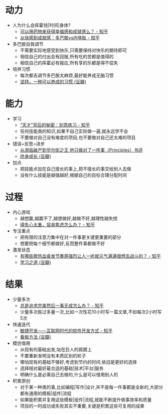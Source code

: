 # 动力
- 人为什么会挥霍钱|时间|身体?
	- [可以用药物来获得幸福感和成就感么？ - 知乎](https://www.zhihu.com/question/20497692/answer/15295596)
	- [从快感到成就感：多巴胺vs内啡肽 - 知乎](https://zhuanlan.zhihu.com/p/24697188)
- 多巴胺自我调节
	- 不需要实际地感受到快乐,只需要保持对快乐的期待即可
	- 相信自己的付出会有回报,所有吃的苦都是值得的
	- 相信自己的挥霍必有报应,所有享的乐都是得不偿失
- 培养习惯
	- 每次都去调节多巴胺太麻烦,最好能养成无脑习惯
	- [坚持，一种可以养成的习惯 (豆瓣)](https://book.douban.com/subject/26771587/)

# 能力
- 学习
	- [“天才”背后的秘密：刻意练习 - 知乎](https://zhuanlan.zhihu.com/p/24842860)
	- 任何技能类的知识,如果不自己实际做一遍,就永远学不会
	- 不要做对自己没有难度的项目,也不要做对自己还太难的项目
- 错误+反思=进步
	- [从濒临破产到华尔街之王 他只做对了一件事（Principles）书评](https://book.douban.com/review/8844646/)
	- [终身成长 (豆瓣)](https://book.douban.com/subject/27154533/)
- 加点
	- 把技能点加在自己擅长的事上,把不擅长的事交给别人去做
	- 没有什么技能是越强越好,根据自己的目标合理分配时间

# 过程
- 内心游戏
	- 越想赢,越赢不了,越想做好,越做不好,越理性越失控
	- [得失心太重，容易焦虑怎么办？ - 知乎](https://www.zhihu.com/question/20320350/answer/39202547)	
- 专注重点
	- 把有限的注意力集中在对一件事更关键更重要的部分
	- 想要把每个细节都做好,反而整件事都做不好
- 激发状态
	- [有哪些歌热血奋发节奏感强烈让人一听就元气满满很想去战斗的？ - 知乎](https://www.zhihu.com/question/22911902)
	- [学习之道 (豆瓣)](https://book.douban.com/subject/27047949/)

# 结果
- 少量多次
	- [总是追求完美然后一事无成怎么办？ - 知乎](https://www.zhihu.com/question/27424671)
	- 少量多次胜过多量一次,比如一次性花10小时写一篇文章,不如每次2小时写5次
- 快速迭代
	- [敏捷开发——互联网时代的软件开发方式 - 知乎](https://zhuanlan.zhihu.com/p/24840463)
	- [看板方法 (豆瓣)](https://book.douban.com/subject/25788807/)
- 模仿借用
	- 从现有的基础出发,站在巨人的肩膀上
	- 不要重新发明没有本质区别的轮子
	- 哪怕现有的基础不够好,考虑到节约的时间,依旧是更好的选择
	- 选择相对最好最合适的基础|技术|平台|服务
	- 明确什么是必需自己去做的,什么是可以借用别人的
- 积累原创
	- 对于某一种类的事,比如编程|写作|设计,并不是每一件事都是全新的,大部分都有通用的模板|组件|流程
	- 如果能积累并复用这些模板|组件|流程,就能不断提升做事效率和质量
	- 项目的一时成功或失败其实不重要,关键是积累这些可复用的成果
